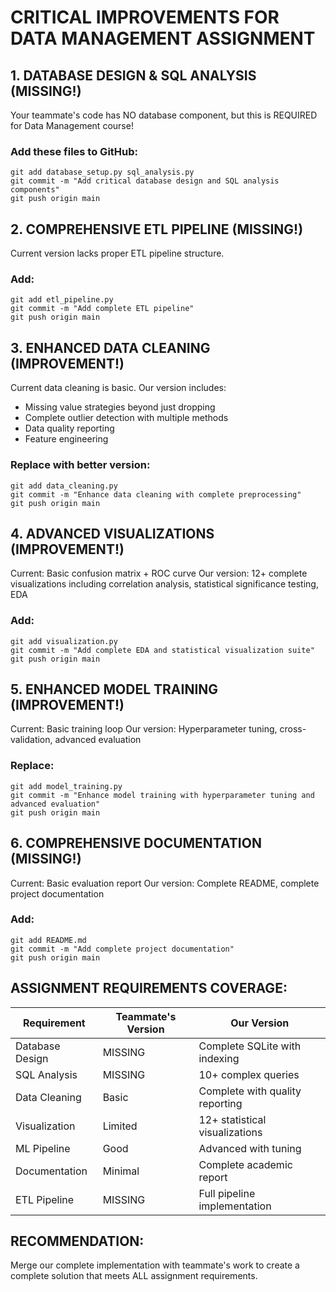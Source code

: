 # CRITICAL IMPROVEMENTS FOR DATA MANAGEMENT ASSIGNMENT

## 1. DATABASE DESIGN & SQL ANALYSIS (MISSING!)
Your teammate's code has NO database component, but this is REQUIRED for Data Management course!

### Add these files to GitHub:
```
git add database_setup.py sql_analysis.py
git commit -m "Add critical database design and SQL analysis components"
git push origin main
```

## 2. COMPREHENSIVE ETL PIPELINE (MISSING!)
Current version lacks proper ETL pipeline structure.

### Add:
```
git add etl_pipeline.py
git commit -m "Add complete ETL pipeline"
git push origin main
```

## 3. ENHANCED DATA CLEANING (IMPROVEMENT!)
Current data cleaning is basic. Our version includes:
- Missing value strategies beyond just dropping
- Complete outlier detection with multiple methods
- Data quality reporting
- Feature engineering

### Replace with better version:
```
git add data_cleaning.py
git commit -m "Enhance data cleaning with complete preprocessing"
git push origin main
```

## 4. ADVANCED VISUALIZATIONS (IMPROVEMENT!)
Current: Basic confusion matrix + ROC curve
Our version: 12+ complete visualizations including correlation analysis, statistical significance testing, EDA

### Add:
```
git add visualization.py
git commit -m "Add complete EDA and statistical visualization suite"
git push origin main
```

## 5. ENHANCED MODEL TRAINING (IMPROVEMENT!)
Current: Basic training loop
Our version: Hyperparameter tuning, cross-validation, advanced evaluation

### Replace:
```
git add model_training.py
git commit -m "Enhance model training with hyperparameter tuning and advanced evaluation"
git push origin main
```

## 6. COMPREHENSIVE DOCUMENTATION (MISSING!)
Current: Basic evaluation report
Our version: Complete README, complete project documentation

### Add:
```
git add README.md
git commit -m "Add complete project documentation"
git push origin main
```

## ASSIGNMENT REQUIREMENTS COVERAGE:

| Requirement | Teammate's Version | Our Version |
|-------------|-------------------|-------------|
| Database Design |  MISSING |  Complete SQLite with indexing |
| SQL Analysis |  MISSING |  10+ complex queries |
| Data Cleaning |  Basic |  Complete with quality reporting |
| Visualization |  Limited |  12+ statistical visualizations |
| ML Pipeline |  Good |  Advanced with tuning |
| Documentation |  Minimal |  Complete academic report |
| ETL Pipeline |  MISSING |  Full pipeline implementation |

## RECOMMENDATION:
Merge our complete implementation with teammate's work to create a complete solution that meets ALL assignment requirements.
